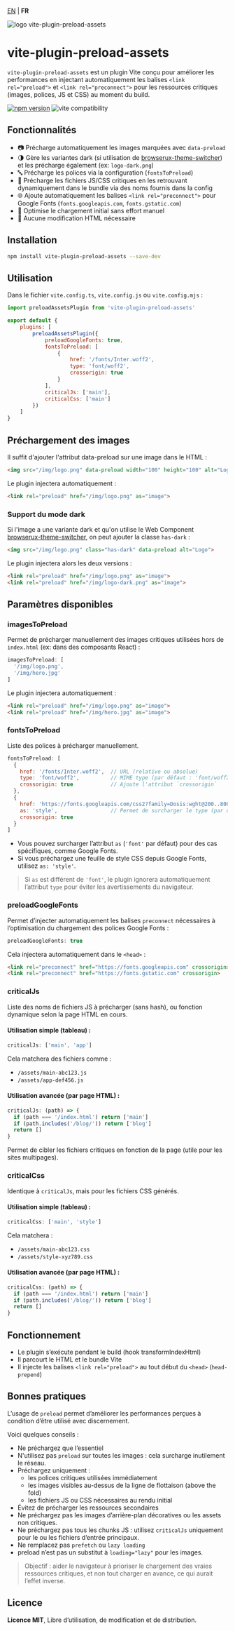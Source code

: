 [EN](../README.md) | **FR**

<div>
  <img src="https://browserux.com/assets/img/logo/logo-vite-plugin-preload-assets.png" alt="logo vite-plugin-preload-assets"/>
</div>

# vite-plugin-preload-assets

`vite-plugin-preload-assets` est un plugin Vite conçu pour améliorer les performances en injectant automatiquement les balises `<link rel="preload">` et `<link rel="preconnect">` pour les ressources critiques (images, polices, JS et CSS) au moment du build.

[![npm version](https://img.shields.io/npm/v/vite-plugin-preload-assets.svg)](https://www.npmjs.com/package/vite-plugin-preload-assets)
![vite compatibility](https://img.shields.io/badge/Vite-646CFF.svg?logo=vite&logoColor=white)

## Fonctionnalités

- 📷 Précharge automatiquement les images marquées avec `data-preload`
- 🌗 Gère les variantes dark (si utilisation de [browserux-theme-switcher](https://github.com/Effeilo/browserux-theme-switcher)) et les précharge également (ex: `logo-dark.png`)
- 🔤 Précharge les polices via la configuration (`fontsToPreload`)
- 🧠 Précharge les fichiers JS/CSS critiques en les retrouvant dynamiquement dans le bundle via des noms fournis dans la config
- 🌐 Ajoute automatiquement les balises `<link rel="preconnect">` pour Google Fonts (`fonts.googleapis.com`, `fonts.gstatic.com`)
- 🚀 Optimise le chargement initial sans effort manuel
- 🧼 Aucune modification HTML nécessaire

## Installation

```bash
npm install vite-plugin-preload-assets --save-dev
```
## Utilisation

Dans le fichier `vite.config.ts`, `vite.config.js` ou `vite.config.mjs` :

```js
import preloadAssetsPlugin from 'vite-plugin-preload-assets'

export default {
    plugins: [
        preloadAssetsPlugin({
            preloadGoogleFonts: true,
            fontsToPreload: [
                {
                    href: '/fonts/Inter.woff2',
                    type: 'font/woff2',
                    crossorigin: true
                }
            ],
            criticalJs: ['main'],
            criticalCss: ['main']
        })
    ]
}
```

## Préchargement des images 

Il suffit d'ajouter l'attribut data-preload sur une image dans le HTML :

```html
<img src="/img/logo.png" data-preload width="100" height="100" alt="Logo">
```

Le plugin injectera automatiquement :

```html
<link rel="preload" href="/img/logo.png" as="image">
```

### Support du mode dark

Si l'image a une variante dark et qu'on utilise le Web Component [browserux-theme-switcher](https://github.com/Effeilo/browserux-theme-switcher), on peut ajouter la classe `has-dark` :

```html
<img src="/img/logo.png" class="has-dark" data-preload alt="Logo">
```

Le plugin injectera alors les deux versions :

```html
<link rel="preload" href="/img/logo.png" as="image">
<link rel="preload" href="/img/logo-dark.png" as="image">
```

## Paramètres disponibles

### imagesToPreload

Permet de précharger manuellement des images critiques utilisées hors de `index.html` (ex: dans des composants React) :

```js
imagesToPreload: [
  '/img/logo.png',
  '/img/hero.jpg'
]
```

Le plugin injectera automatiquement :

```html
<link rel="preload" href="/img/logo.png" as="image">
<link rel="preload" href="/img/hero.jpg" as="image">
```

### fontsToPreload

Liste des polices à précharger manuellement.

```js
fontsToPreload: [
  {
    href: '/fonts/Inter.woff2',  // URL (relative ou absolue)
    type: 'font/woff2',          // MIME type (par défaut : 'font/woff2')
    crossorigin: true            // Ajoute l'attribut `crossorigin`
  },
  {
    href: 'https://fonts.googleapis.com/css2?family=Dosis:wght@200..800&display=swap',
    as: 'style',                 // Permet de surcharger le type (par défaut : 'font')
    crossorigin: true
  }
]
```

- Vous pouvez surcharger l’attribut `as` (`'font'` par défaut) pour des cas spécifiques, comme Google Fonts.
- Si vous préchargez une feuille de style CSS depuis Google Fonts, utilisez `as: 'style'`.

> Si `as` est différent de `'font'`, le plugin ignorera automatiquement l’attribut `type` pour éviter les avertissements du navigateur.

### preloadGoogleFonts

Permet d’injecter automatiquement les balises `preconnect` nécessaires à l’optimisation du chargement des polices Google Fonts :

```js
preloadGoogleFonts: true
```

Cela injectera automatiquement dans le `<head>` :

```html
<link rel="preconnect" href="https://fonts.googleapis.com" crossorigin>
<link rel="preconnect" href="https://fonts.gstatic.com" crossorigin>
```

### criticalJs

Liste des noms de fichiers JS à précharger (sans hash), ou fonction dynamique selon la page HTML en cours.

#### Utilisation simple (tableau) :

```js
criticalJs: ['main', 'app']
```

Cela matchera des fichiers comme :
- `/assets/main-abc123.js`
- `/assets/app-def456.js`

#### Utilisation avancée (par page HTML) :

```js
criticalJs: (path) => {
  if (path === '/index.html') return ['main']
  if (path.includes('/blog/')) return ['blog']
  return []
}
```

Permet de cibler les fichiers critiques en fonction de la page (utile pour les sites multipages).

### criticalCss 

Identique à `criticalJs`, mais pour les fichiers CSS générés.

#### Utilisation simple (tableau) :

```js
criticalCss: ['main', 'style']
```

Cela matchera :
- `/assets/main-abc123.css`
- `/assets/style-xyz789.css`

#### Utilisation avancée (par page HTML) :

```js
criticalCss: (path) => {
  if (path === '/index.html') return ['main']
  if (path.includes('/blog/')) return ['blog']
  return []
}
```

## Fonctionnement

- Le plugin s’exécute pendant le build (hook transformIndexHtml)
- Il parcourt le HTML et le bundle Vite
- Il injecte les balises `<link rel="preload">` au tout début du `<head>` (`head-prepend`)

## Bonnes pratiques

L’usage de `preload` permet d’améliorer les performances perçues à condition d’être utilisé avec discernement.

Voici quelques conseils :

- Ne préchargez que l’essentiel
- N'utilisez pas `preload` sur toutes les images : cela surcharge inutilement le réseau.
- Préchargez uniquement :
    - les polices critiques utilisées immédiatement
    - les images visibles au-dessus de la ligne de flottaison (above the fold)
    - les fichiers JS ou CSS nécessaires au rendu initial
- Évitez de précharger les ressources secondaires
- Ne préchargez pas les images d’arrière-plan décoratives ou les assets non critiques.
- Ne préchargez pas tous les chunks JS : utilisez `criticalJs` uniquement pour le ou les fichiers d’entrée principaux.
- Ne remplacez pas `prefetch` ou `lazy loading`
- preload n’est pas un substitut à `loading="lazy"` pour les images.

> Objectif : aider le navigateur à prioriser le chargement des vraies ressources critiques, et non tout charger en avance, ce qui aurait l’effet inverse.

## Licence

**Licence MIT**, Libre d’utilisation, de modification et de distribution.